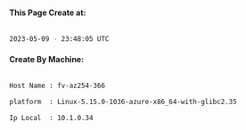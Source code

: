 
   
#### This Page Create at:

```bash

2023-05-09 - 23:48:05 UTC

```

#### Create By Machine:

```bash

Host Name : fv-az254-366

platform  : Linux-5.15.0-1036-azure-x86_64-with-glibc2.35

Ip Local  : 10.1.0.34

```

